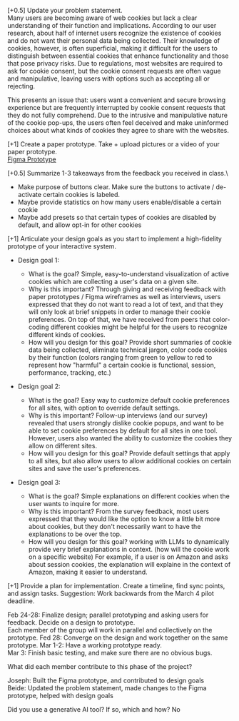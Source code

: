 [+0.5] Update your problem statement.\
Many users are becoming aware of web cookies but lack a clear understanding of their function and implications. According to our user research, about half of internet users recognize the existence of cookies and do not want their personal data being collected. Their knowledge of cookies, however, is often superficial, making it difficult for the users to distinguish between essential cookies that enhance functionality and those that pose privacy risks. Due to regulations, most websites are required to ask for cookie consent, but the cookie consent requests are often vague and manipulative, leaving users with options such as accepting all or rejecting. 

This presents an issue that: users want a convenient and secure browsing experience but are frequently interrupted by cookie consent requests that they do not fully comprehend. Due to the intrusive and manipulative nature of the cookie pop-ups, the users often feel deceived and make uninformed choices about what kinds of cookies they agree to share with the websites.

[+1] Create a paper prototype. Take + upload pictures or a video of your paper prototype.\
[Figma Prototype](https://www.figma.com/proto/kGQS7KU01GcNaxs7sVkj7t/CS-239-Figma-Wireframe?node-id=107-768&t=X1BBUhslb7RLZC3o-1&show-proto-sidebar=1&starting-point-node-id=107%3A768)

[+0.5] Summarize 1-3 takeaways from the feedback you received in class.\
- Make purpose of buttons clear. Make sure the buttons to activate / de-activate certain cookies is labeled.
- Maybe provide statistics on how many users enable/disable a certain cookie
- Maybe add presets so that certain types of cookies are disabled by default, and allow opt-in for other cookies
  
[+1] Articulate your design goals as you start to implement a high-fidelity prototype of your interactive system.

- Design goal 1:
  - What is the goal? Simple, easy-to-understand visualization of active cookies which are collecting a user's data on a given site.
  - Why is this important? Through giving and receiving feedback with paper prototypes / Figma wireframes as well as interviews, users expressed that they do not want to read a lot of text, and that they will only look at brief snippets in order to manage their cookie preferences. On top of that, we have received from peers that color-coding different cookies might be helpful for the users to recognize different kinds of cookies. 
  - How will you design for this goal? Provide short summaries of cookie data being collected, eliminate technical jargon, color code cookies by their function (colors ranging from green to yellow to red to represent how "harmful" a certain cookie is functional, session, performance, tracking, etc.)
 
- Design goal 2:
  - What is the goal? Easy way to customize default cookie preferences for all sites, with option to override default settings.
  - Why is this important? Follow-up interviews (and our survey) revealed that users strongly dislike cookie popups, and want to be able to set cookie preferences by default for all sites in one tool. However, users also wanted the ability to customize the cookies they allow on different sites.
  - How will you design for this goal? Provide default settings that apply to all sites, but also allow users to allow additional cookies on certain sites and save the user's preferences.
 
- Design goal 3:
  - What is the goal? Simple explanations on different cookies when the user wants to inquire for more.
  - Why is this important? From the survey feedback, most users expressed that they would like the option to know a little bit more about cookies, but they don't necessarily want to have the explanations to be over the top. 
  - How will you design for this goal? working with LLMs to dynamically provide very brief explanations in context. (how will the cookie work on a specific website) For example, if a user is on Amazon and asks about session cookies, the explanation will explaine in the context of Amazon, making it easier to understand. 


[+1] Provide a plan for implementation. Create a timeline, find sync points, and assign tasks. Suggestion: Work backwards from the March 4 pilot deadline.

Feb 24-28: Finalize design; parallel prototyping and asking users for feedback. Decide on a design to prototype.\
        Each member of the group will work in parallel and collectively on the prototype. 
Fed 28: Converge on the design and work together on the same prototype.
Mar 1-2: Have a working prototype ready.\
Mar 3: Finish basic testing, and make sure there are no obvious bugs.

What did each member contribute to this phase of the project?

Joseph: Built the Figma prototype, and contributed to design goals\
Beide: Updated the problem statement, made changes to the Figma prototype, helped with design goals

Did you use a generative AI tool? If so, which and how?
No
